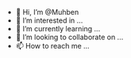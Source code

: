 - 👋 Hi, I’m @Muhben
- 👀 I’m interested in ...
- 🌱 I’m currently learning ...
- 💞️ I’m looking to collaborate on ...
- 📫 How to reach me ...

<!---
Muhben/Muhben is a ✨ special ✨ repository because its `README.md` (this file) appears on your GitHub profile.
You can click the Preview link to take a look at your changes.
--->
